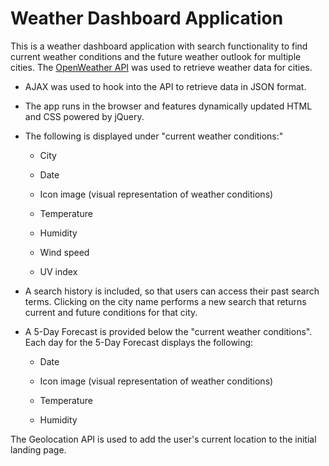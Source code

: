 #  Weather Dashboard Application

This is a weather dashboard application with search functionality to find current weather conditions and the future weather outlook for multiple cities. The [OpenWeather API](https://openweathermap.org/api) was used to retrieve weather data for cities. 

* AJAX was used to hook into the API to retrieve data in JSON format.

* The app runs in the browser and features dynamically updated HTML and CSS powered by jQuery.

* The following is displayed under "current weather conditions:"

  * City

  * Date

  * Icon image (visual representation of weather conditions)

  * Temperature

  * Humidity

  * Wind speed

  * UV index

* A search history is included, so that users can access their past search terms. Clicking on the city name performs a new search that returns current and future conditions for that city. 

* A 5-Day Forecast is provided below the "current weather conditions". Each day for the 5-Day Forecast displays the following:

  * Date

  * Icon image (visual representation of weather conditions)

  * Temperature

  * Humidity


The Geolocation API is used to add the user's current location to the initial landing page.


<img>
<a href>
